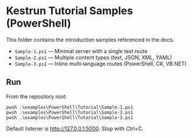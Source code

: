 # Kestrun Tutorial Samples (PowerShell)

This folder contains the introduction samples referenced in the docs.

- `Sample-1.ps1` — Minimal server with a single text route
- `Sample-2.ps1` — Multiple content types (text, JSON, XML, YAML)
- `Sample-3.ps1` — Inline multi‑language routes (PowerShell, C#, VB.NET)

## Run

From the repository root:

```pwsh
pwsh .\examples\PowerShell\Tutorial\Sample-1.ps1
pwsh .\examples\PowerShell\Tutorial\Sample-2.ps1
pwsh .\examples\PowerShell\Tutorial\Sample-3.ps1
```

Default listener is <http://127.0.0.1:5000>. Stop with Ctrl+C.
